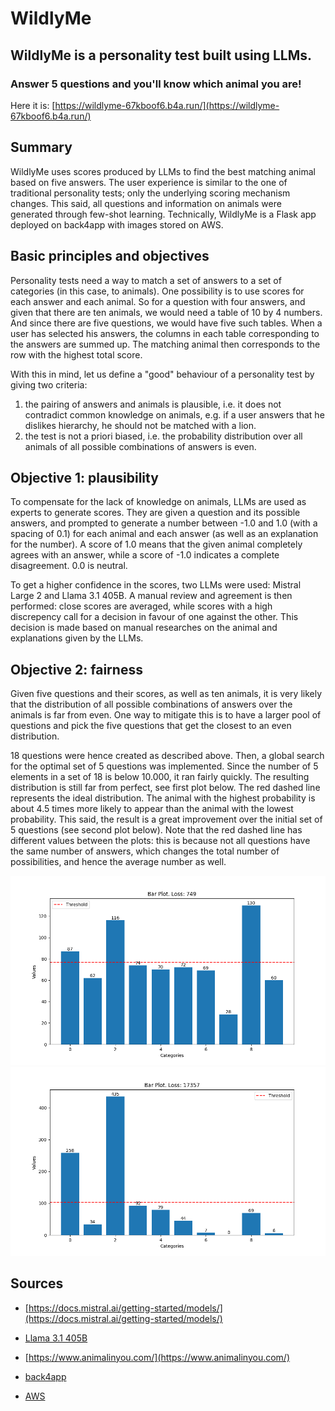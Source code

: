 # WildlyMe

## WildlyMe is a personality test built using LLMs. 
### Answer 5 questions and you'll know which animal you are!

Here it is: [https://wildlyme-67kboof6.b4a.run/](https://wildlyme-67kboof6.b4a.run/)

<div class="justified">

## Summary

WildlyMe uses scores produced by LLMs to find the best matching animal based on five answers.
The user experience is similar to the one of traditional personality tests; only the underlying scoring mechanism changes. This said, all questions and information on animals were generated through few-shot learning. Technically,
WildlyMe is a Flask app deployed on back4app with images stored on AWS.

## Basic principles and objectives

Personality tests need a way to match a set of answers to a set of categories (in this case, to animals). One possibility is to use scores for each answer and each animal. So for a question with four answers, and given that there are ten animals, we would need a table of 10 by 4 numbers. And since there are five questions, we would have five such tables. When a user has selected his answers, the columns in each table corresponding to the answers are summed up. The matching animal then corresponds to the row with the highest total score.
 
With this in mind, let us define a "good" behaviour of a personality test by giving two criteria:

1. the pairing of answers and animals is plausible, i.e. it does not contradict common knowledge on animals, e.g. if a user answers that he dislikes hierarchy, he should not be matched with a lion. 
2. the test is not a priori biased, i.e. the probability distribution over all animals of all possible combinations of answers is even.

## Objective 1: plausibility

To compensate for the lack of knowledge on animals, LLMs are used as experts to generate scores. They are given a question and its possible answers, and prompted to generate a number between -1.0 and 1.0 (with a spacing of 0.1) for each animal and each answer (as well as an explanation for the number). A score of 1.0 means that the given animal completely agrees with an answer, while a score of -1.0 indicates a complete disagreement. 0.0 is neutral.  

To get a higher confidence in the scores, two LLMs were used: Mistral Large 2 and Llama 3.1 405B. A manual review and agreement is then performed: close scores are averaged, while scores with a high discrepency call for a decision in favour of one against the other. This decision is made based on manual researches on the animal and explanations given by the LLMs.

## Objective 2: fairness

Given five questions and their scores, as well as ten animals, it is very likely that the distribution of all possible combinations of answers over the animals is far from even. One way to mitigate this is to have a larger pool of questions and pick the five questions that get the closest to an even distribution.  

18 questions were hence created as described above. Then, a global search for the optimal set of 5 questions was implemented. Since the number of 5 elements in a set of 18 is below 10.000, it ran fairly quickly. The resulting distribution is still far from perfect, see first plot below. The red dashed line represents the ideal distribution. The animal with the highest probability is about 4.5 times more likely to appear than the animal with the lowest probability. This said, the result is a great improvement over the initial set of 5 questions (see second plot below). Note that the red dashed line has different values between the plots: this is because not all questions have the same number of answers, which changes the total number of possibilities, and hence the average number as well.

![Bar plot](images/plots/plot_749.png)
![Bar plot](images/plots/plot_17357.png)

## Sources

- [https://docs.mistral.ai/getting-started/models/](https://docs.mistral.ai/getting-started/models/)

- [Llama 3.1 405B](https://llamaai.online/llama-3-1-405b-free-online-chat-2/)

- [https://www.animalinyou.com/](https://www.animalinyou.com/)

- [back4app](https://www.back4app.com/)

- [AWS](https://aws.amazon.com/)
